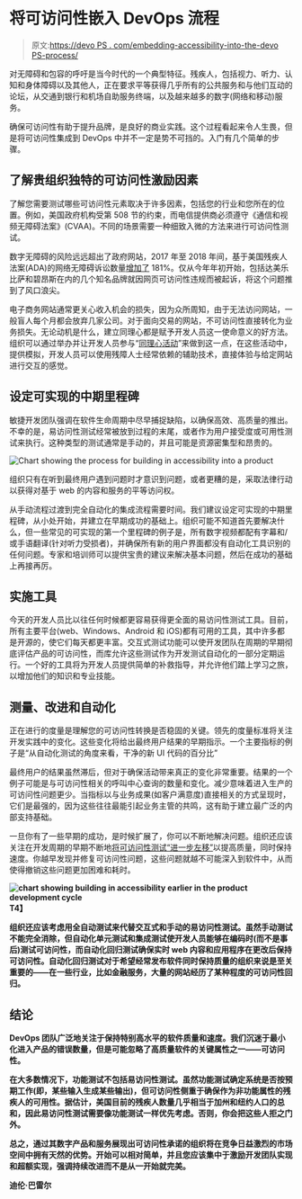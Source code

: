 # 将可访问性嵌入 DevOps 流程

> 原文:[https://devo PS . com/embedding-accessibility-into-the-devo PS-process/](https://devops.com/embedding-accessibility-into-the-devops-process/)

对无障碍和包容的呼吁是当今时代的一个典型特征。残疾人，包括视力、听力、认知和身体障碍以及其他人，正在要求平等获得几乎所有的公共服务和与他们互动的论坛，从交通到银行和机场自助服务终端，以及越来越多的数字(网络和移动)服务。

确保可访问性有助于提升品牌，是良好的商业实践。这个过程看起来令人生畏，但是将可访问性集成到 DevOps 中并不一定是势不可挡的。入门有几个简单的步骤。

## **了解贵组织独特的可访问性激励因素**

了解您需要测试哪些可访问性元素取决于许多因素，包括您的行业和您所在的位置。例如，美国政府机构受第 508 节的约束，而电信提供商必须遵守《通信和视频无障碍法案》(CVAA)。不同的场景需要一种细致入微的方法来进行可访问性测试。

数字无障碍的风险远远超出了政府网站，2017 年至 2018 年间，基于美国残疾人法案(ADA)的网络无障碍诉讼数量[增加了](https://info.usablenet.com/2018-ada-web-accessibility-lawsuit-recap-report?hsCtaTracking=ced1162c-41a0-41f1-be8a-60b3f96dfeb5%7Cd65dfdae-71bc-492c-9b8f-f53cdbf519ec) 181%。仅从今年年初开始，包括达美乐比萨和碧昂斯在内的几个知名品牌就因网页可访问性违规而被起诉，将这个问题推到了风口浪尖。

电子商务网站通常更关心收入机会的损失，因为众所周知，由于无法访问网站，一般盲人每个月都会放弃几家公司。对于面向交易的网站，不可访问性直接转化为业务损失。无论动机是什么，建立同理心都是赋予开发人员这一使命意义的好方法。组织可以通过举办并让开发人员参与“[同理心活动](https://accessibility.deque.com/accessibility-empathy-lab)”来做到这一点，在这些活动中，提供模拟，开发人员可以使用残障人士经常依赖的辅助技术，直接体验与给定网站进行交互的感觉。

## **设定可实现的中期里程碑**

敏捷开发团队强调在软件生命周期中尽早捕捉缺陷，以确保高效、高质量的推出。不幸的是，易访问性测试经常被放到过程的末尾，或者作为用户接受度或可用性测试来执行。这种类型的测试通常是手动的，并且可能是资源密集型和昂贵的。

![Chart showing the process for building in accessibility into a product](../Images/6477dcfc9086b93a6d1a8be878ec859b.png)

组织只有在听到最终用户遇到问题时才意识到问题，或者更糟的是，采取法律行动以获得对基于 web 的内容和服务的平等访问权。

从手动流程过渡到完全自动化的集成流程需要时间。我们建议设定可实现的中期里程碑，从小处开始，并建立在早期成功的基础上。组织可能不知道首先要解决什么，但一些常见的可实现的第一个里程碑的例子是，所有数字视频都配有字幕和/或手语翻译(针对听力受损者)，并确保所有新的用户界面都没有自动化工具识别的任何问题。专家和培训师可以提供宝贵的建议来解决基本问题，然后在成功的基础上再接再厉。

## **实施工具**

今天的开发人员比以往任何时候都更容易获得更全面的易访问性测试工具。目前，所有主要平台(web、Windows、Android 和 iOS)都有可用的工具，其中许多都是开源的，使它们每天都更丰富。交互式测试功能可以使开发团队在周期的早期彻底评估产品的可访问性，而库允许这些测试作为开发测试自动化的一部分定期运行。一个好的工具将为开发人员提供简单的补救指导，并允许他们踏上学习之旅，以增加他们的知识和专业技能。

## **测量、改进和自动化**

正在进行的度量是理解您的可访问性转换是否稳固的关键。领先的度量标准将关注开发实践中的变化。这些变化将给出最终用户结果的早期指示。一个主要指标的例子是“从自动化测试的角度来看，干净的新 UI 代码的百分比”

最终用户的结果虽然滞后，但对于确保活动带来真正的变化非常重要。结果的一个例子可能是与可访问性相关的呼叫中心查询的数量和变化。减少意味着进入生产的可访问性问题更少。当指标以与业务成果(如客户满意度)直接相关的方式呈现时，它们是最强的，因为这些往往最能引起业务主管的共鸣，这有助于建立最广泛的内部支持基础。

一旦你有了一些早期的成功，是时候扩展了，你可以不断地解决问题。组织还应该关注在开发周期的早期不断地[将可访问性测试“进一步左移”](https://www.deque.com/shift-left/)以提高质量，同时保持速度。你越早发现并修复可访问性问题，这些问题就越不可能深入到软件中，从而使得撤销这些问题更加困难和耗时。

****![chart showing building in accessibility earlier in the product development cycle](../Images/8ecfe55cd3de68abfe662a2d933965d8.png)T4】****

**组织还应该考虑用全自动测试来代替交互式和手动的易访问性测试。虽然手动测试不能完全消除，但自动化单元测试和集成测试使开发人员能够在编码时(而不是事后)测试可访问性，而自动化回归测试确保实时 web 内容和应用程序在更改后保持可访问性。自动化回归测试对于希望经常发布软件同时保持质量的组织来说是至关重要的——在一些行业，比如金融服务，大量的网站经历了某种程度的可访问性回归。**

## ****结论****

**DevOps 团队广泛地关注于保持特别高水平的软件质量和速度。我们沉迷于最小化进入产品的错误数量，但是可能忽略了高质量软件的关键属性之一——可访问性。**

**在大多数情况下，功能测试不包括易访问性测试。虽然功能测试确定系统是否按预期工作(即，某些输入生成某些输出)，但可访问性侧重于确保作为非功能属性的残疾人的可用性。据估计，美国目前的残疾人数量几乎相当于加州和纽约人口的总和，因此易访问性测试需要像功能测试一样优先考虑。否则，你会把这些人拒之门外。**

**总之，通过其数字产品和服务展现出可访问性承诺的组织将在竞争日益激烈的市场空间中拥有天然的优势。开始可以相对简单，并且您应该集中于激励开发团队实现和超额实现，强调持续改进而不是从一开始就完美。**

**迪伦·巴雷尔**